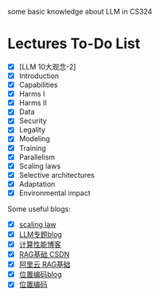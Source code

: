 some basic knowledge about LLM in CS324
# Lectures To-Do List
- [x] [LLM 10大观念-2]
- [x] Introduction
- [x] Capabilities
- [x] Harms I
- [x] Harms II
- [x] Data
- [x] Security
- [x] Legality
- [x] Modeling
- [x] Training
- [x] Parallelism
- [x] Scaling laws
- [x] Selective architectures
- [x] Adaptation
- [x] Environmental impact

Some useful blogs:
- [x] [scaling law](https://axk51013.medium.com/llm%E5%B0%88%E6%AC%84-%E8%BF%8E%E6%8E%A52024%E5%B9%B4-10%E5%80%8B%E5%BF%85%E9%A0%88%E8%A6%81%E6%90%9E%E6%87%82%E7%9A%84llm%E6%A6%82%E5%BF%B5-1-scaling-law-5f6a409d35c5
)
- [x] [LLM专题blog](https://blog.csdn.net/wxc971231/category_12545124.html)
- [x] [计算性能博客](https://blog.csdn.net/wxc971231/article/details/135434478)
- [x] [RAG基础 CSDN](https://blog.csdn.net/m0_59596990/article/details/136596033)
- [x] [阿里云 RAG基础](https://developer.aliyun.com/article/1485526)
- [x] [位置编码blog](https://blog.csdn.net/m0_59113542/article/details/129261342)
- [x] [位置编码](https://www.qin.news/jue-dui-wei-zhi-bian-ma-he-xiang-dui-wei-zhi-bian-ma/) 